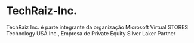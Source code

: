# TechRaiz-Inc.
TechRaiz Inc. é parte integrante da organização Microsoft Virtual STORES Technology USA Inc., Empresa de Private Equity Silver Laker Partner 
